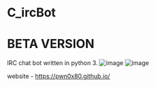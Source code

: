 # C_ircBot

# BETA VERSION

IRC chat bot written in python 3.
![image](https://i.imgur.com/FjzD5Sm.png)
![image](https://user-images.githubusercontent.com/25504458/124384022-29b4b280-dced-11eb-970e-00b7fc0daea2.png)


website - https://pwn0x80.github.io/

